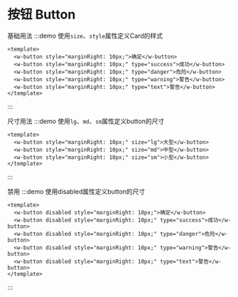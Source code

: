 # 按钮 Button


基础用法
:::demo 使用`size`、`style`属性定义Card的样式
  ```vue
  <template>
    <w-button style="marginRight: 10px;">确定</w-button>
    <w-button style="marginRight: 10px;" type="success">成功</w-button>
    <w-button style="marginRight: 10px;" type="danger">危险</w-button>
    <w-button style="marginRight: 10px;" type="warning">警告</w-button>
    <w-button style="marginRight: 10px;" type="text">警告</w-button>
  </template>
  ```
:::


尺寸用法
:::demo 使用`lg`、`md`、`sm`属性定义button的尺寸
  ```vue
  <template>
    <w-button style="marginRight: 10px;" size="lg">大型</w-button>
    <w-button style="marginRight: 10px;" size="md">中型</w-button>
    <w-button style="marginRight: 10px;" size="sm">小型</w-button>
  </template>
  ```
:::

禁用
:::demo 使用disabled属性定义button的尺寸
  ```vue
  <template>
    <w-button disabled style="marginRight: 10px;">确定</w-button>
    <w-button disabled style="marginRight: 10px;" type="success">成功</w-button>
    <w-button disabled style="marginRight: 10px;" type="danger">危险</w-button>
    <w-button disabled style="marginRight: 10px;" type="warning">警告</w-button>
    <w-button disabled style="marginRight: 10px;" type="text">警告</w-button>
  </template>
  ```
:::